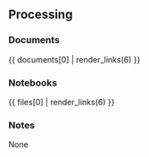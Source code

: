 ## Processing

### Documents
{{ documents[0] | render_links(6) }}

### Notebooks
{{ files[0] | render_links(6) }}

### Notes
None
